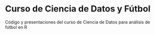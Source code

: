 # Curso de Ciencia de Datos y Fútbol

Código y presentaciones del curso de Ciencia de Datos para análisis de fútbol en R
